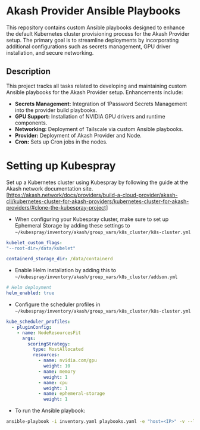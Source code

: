 # Akash Provider Ansible Playbooks

This repository contains custom Ansible playbooks designed to enhance the default Kubernetes cluster provisioning process for the Akash Provider setup. The primary goal is to streamline deployments by incorporating additional configurations such as secrets management, GPU driver installation, and secure networking.

## Description

This project tracks all tasks related to developing and maintaining custom Ansible playbooks for the Akash Provider setup. Enhancements include:

- **Secrets Management:** Integration of 1Password Secrets Management into the provider build playbooks.
- **GPU Support:** Installation of NVIDIA GPU drivers and runtime components.
- **Networking:** Deployment of Tailscale via custom Ansible playbooks.
- **Provider:** Deployment of Akash Provider and Node.
- **Cron:** Sets up Cron jobs in the nodes.

# Setting up Kubespray
Set up a Kubernetes cluster using Kubespray by following the guide at the Akash network documentation site.
[https://akash.network/docs/providers/build-a-cloud-provider/akash-cli/kubernetes-cluster-for-akash-providers/kubernetes-cluster-for-akash-providers/#clone-the-kubespray-project]

- When configuring your Kubespray cluster, make sure to set up Ephemeral Storage by adding these settings to `~/kubespray/inventory/akash/group_vars/k8s_cluster/k8s-cluster.yml`
```yml
kubelet_custom_flags:
"--root-dir=/data/kubelet"

containerd_storage_dir: /data/containerd
```

- Enable Helm installation by adding this to `~/kubespray/inventory/akash/group_vars/k8s_cluster/addson.yml`
```yml
# Helm deployment
helm_enabled: true
```

- Configure the scheduler profiles in `~/kubespray/inventory/akash/group_vars/k8s_cluster/k8s-cluster.yml`
```yml
kube_scheduler_profiles:
  - pluginConfig:
    - name: NodeResourcesFit
      args:
        scoringStrategy:
          type: MostAllocated
          resources:
            - name: nvidia.com/gpu
              weight: 10
            - name: memory
              weight: 1
            - name: cpu
              weight: 1
            - name: ephemeral-storage
              weight: 1
```

- To run the Ansible playbook:
```bash
ansible-playbook -i inventory.yaml playbooks.yaml -e "host=<IP>" -v --list-tasks
```
